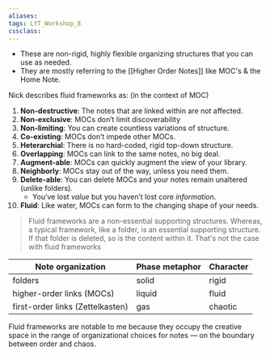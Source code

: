 ```yaml
---
aliases:
tags: LYT_Workshop_8  
cssclass:
---
```


- These are non-rigid, highly flexible organizing structures that you can use as needed.
- They are mostly referring to the [[Higher Order Notes]] like MOC's & the Home Note.

Nick describes fluid frameworks as: (in the context of MOC) 
1.  **Non-destructive**: The notes that are linked within are not affected.
2.  **Non-exclusive**: MOCs don’t limit discoverability
3.  **Non-limiting**: You can create countless variations of structure.
4.  **Co-existing**: MOCs don’t impede other MOCs.
5.  **Heterarchial**: There is no hard-coded, rigid top-down structure.
6.  **Overlapping**: MOCs can link to the same notes, no big deal.
7.  **Augment-able**: MOCs can quickly augment the view of your library.
8.  **Neighborly**: MOCs stay out of the way, unless you need them.
9.  **Delete-able**: You can delete MOCs and your notes remain unaltered (unlike folders).
    -   You’ve lost _value_ but you haven’t lost core _information_.
10.  **Fluid**: Like water, MOCs can form to the changing shape of your needs.


> Fluid frameworks are a non-essential supporting structures. Whereas, a typical framework, like a folder, is an essential supporting structure. If that folder is deleted, so is the content within it. That's not the case with fluid frameworks


| Note organization                | Phase metaphor | Character |
| -------------------------------- | -------------- | --------- |
| folders                          | solid          | rigid     |
| higher-order links (MOCs)        | liquid         | fluid     |
| first-order links (Zettelkasten) | gas            | chaotic   |

Fluid frameworks are notable to me because they occupy the creative space in the range of organizational choices for notes — on the boundary between order and chaos. 
